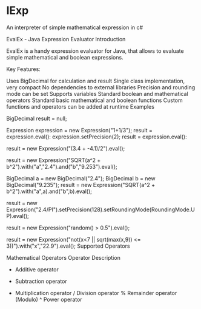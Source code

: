 IExp
====

An interpreter of simple mathematical expression in c#

EvalEx - Java Expression Evaluator
Introduction

EvalEx is a handy expression evaluator for Java, that allows to evaluate simple mathematical and boolean expressions.

Key Features:

Uses BigDecimal for calculation and result
Single class implementation, very compact
No dependencies to external libraries
Precision and rounding mode can be set
Supports variables
Standard boolean and mathematical operators
Standard basic mathematical and boolean functions
Custom functions and operators can be added at runtime
Examples

 BigDecimal result = null;

 Expression expression = new Expression("1+1/3");
 result = expression.eval():
 expression.setPrecision(2);
 result = expression.eval():

 result = new Expression("(3.4 + -4.1)/2").eval();

 result = new Expression("SQRT(a^2 + b^2").with("a","2.4").and("b","9.253").eval();

 BigDecimal a = new BigDecimal("2.4");
 BigDecimal b = new BigDecimal("9.235");
 result = new Expression("SQRT(a^2 + b^2").with("a",a).and("b",b).eval();

 result = new Expression("2.4/PI").setPrecision(128).setRoundingMode(RoundingMode.UP).eval();

 result = new Expression("random() > 0.5").eval();

 result = new Expression("not(x<7 || sqrt(max(x,9)) <= 3))").with("x","22.9").eval();
Supported Operators

Mathematical Operators
Operator	Description
+	Additive operator
-	Subtraction operator
*	Multiplication operator
/	Division operator
%	Remainder operator (Modulo)
^	Power operator
